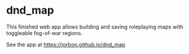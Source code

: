 # dnd_map
This finished web app allows building and saving roleplaying maps with toggleable fog-of-war regions.

See the app at https://jorbon.github.io/dnd_map
